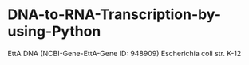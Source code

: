 # DNA-to-RNA-Transcription-by-using-Python
EttA DNA (NCBI-Gene-EttA-Gene ID: 948909) Escherichia coli str. K-12
